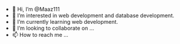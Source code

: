 - 👋 Hi, I’m @Maaz111
- 👀 I’m interested in web development and database development.
- 🌱 I’m currently learning web development.
- 💞️ I’m looking to collaborate on ...
- 📫 How to reach me ...

<!---
Maaz111/Maaz111 is a ✨ special ✨ repository because its `README.md` (this file) appears on your GitHub profile.
You can click the Preview link to take a look at your changes.
--->
